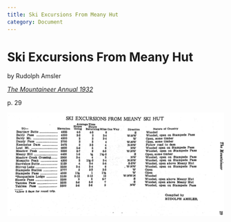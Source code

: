 ```yaml
---
title: Ski Excursions From Meany Hut
category: Document
---
```

# Ski Excursions From Meany Hut

by Rudolph Amsler

_[The Mountaineer Annual 1932](https://www.mountaineers.org/about/history/the-mountaineer-annuals/indexes-annuals-maps/the-mountaineer-1932)_

p. 29

<img src="img/1932%20Ski%20Excursions%20from%20Meany%20Hut.png" width="750px" alt="">



